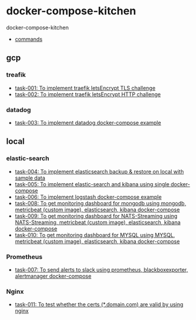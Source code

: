 # docker-compose-kitchen
docker-compose-kitchen


- [commands]()

## gcp

### treafik
- [task-001: To implement traefik letsEncrypt TLS challenge](gcp/task-001-traefik-letsEncrypt-tls-challenge)
- [task-002: To implement traefik letsEncrypt HTTP challenge](gcp/task-002-traefik-letsEncrypt-http-challenge)

### datadog
- [task-003: To implement datadog docker-compose example](gcp/task-002-datadog)

## local

### elastic-search
- [task-004: To implement elasticsearch backup & restore on local with sample data](local/task-004-elastic-search-backup-restore-local-with-sample-data)
- [task-005: To implement elastic-search and kibana using single docker-compose](local/task-005-elastic-search-kibana)
- [task-006: To implement logstash docker-compose example](local/task-006-logstash)
- [task-008: To get monitoring dashboard for mongodb using mongodb, metricbeat (custom image), elasticsearch, kibana docker-compose](local/task-008-mongodb-metricbeat-elasticsearch-kibana)
- [task-009: To get monitoring dashboard for NATS-Streaming using NATS-Streaming, metricbeat (custom image), elasticsearch, kibana docker-compose](local/task-009-natsStreaming-metricbeat-elasticsearch-kibana)
- [task-010: To get monitoring dashboard for MYSQL using MYSQL, metricbeat (custom image), elasticsearch, kibana docker-compose](local/task-010-mysql-metricbeat-elasticsearch-kibana)


### Prometheus
- [task-007: To send alerts to slack using prometheus, blackboxexporter, alertmanager docker-compose](local/task-007-prometheus-blackboxexporter-alertmanager)


### Nginx

- [task-011: To test whether the certs (*.domain.com) are valid by using nginx](local/task-011-nginx-https-domain-test)